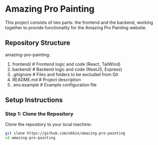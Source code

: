 # Amazing Pro Painting

This project consists of two parts: the frontend and the backend, working together to provide functionality for the Amazing Pro Painting website.

## Repository Structure

amazing-pro-painting:
1) frontend/       # Frontend logic and code (React, TailWind)
2) backend/        # Backend logic and code (NestJS, Express)
3) .gitignore      # Files and folders to be excluded from Git
4) README.md       # Project description
5) .env.example    # Example configuration file

## Setup Instructions

### Step 1: Clone the Repository

Clone the repository to your local machine:

```bash
git clone https://github.com/obkin/amazing-pro-painting
cd amazing-pro-painting